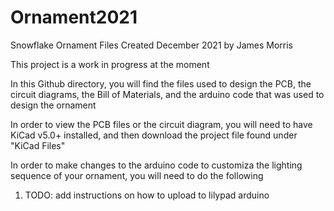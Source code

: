 # Ornament2021
Snowflake Ornament Files
Created December 2021 by James Morris

This project is a work in progress at the moment

In this Github directory, you will find the files used to design the PCB, the circuit diagrams, the Bill of Materials, and the arduino code that was used to design the ornament

In order to view the PCB files or the circuit diagram, you will need to have KiCad v5.0+ installed, and then download the project file found under "KiCad Files"

In order to make changes to the arduino code to customiza the lighting sequence of your ornament, you will need to do the following

1. TODO: add instructions on how to upload to lilypad arduino
